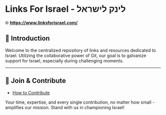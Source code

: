 # **Links For Israel - לינק לישראל**

🌐 **<https://www.linksforisrael.com/>**

## 📖 **Introduction**

Welcome to the centralized repository of links and resources dedicated to Israel. Utilizing the collaborative power of Git, our goal is to galvanize support for Israel, especially during challenging moments.

---

## 🤝 **Join & Contribute**

- [How to Contribute](/docs/contribute.md)

Your time, expertise, and every single contribution, no matter how small - amplifies our mission. Stand with us in championing Israel!
